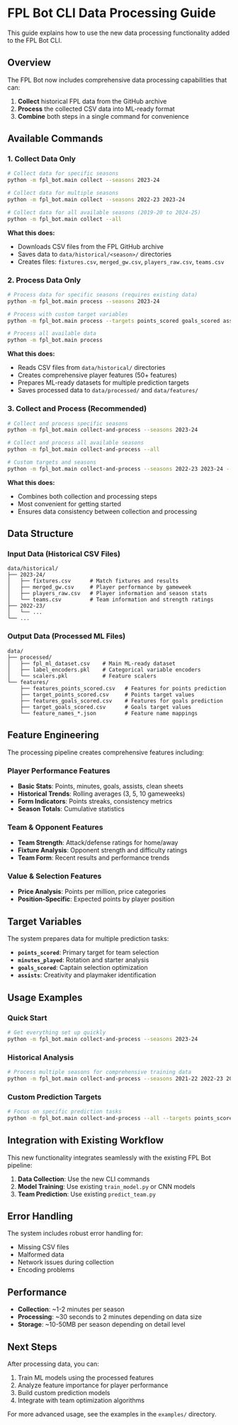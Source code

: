 # FPL Bot CLI Data Processing Guide

This guide explains how to use the new data processing functionality added to the FPL Bot CLI.

## Overview

The FPL Bot now includes comprehensive data processing capabilities that can:

1. **Collect** historical FPL data from the GitHub archive
2. **Process** the collected CSV data into ML-ready format
3. **Combine** both steps in a single command for convenience

## Available Commands

### 1. Collect Data Only

```bash
# Collect data for specific seasons
python -m fpl_bot.main collect --seasons 2023-24

# Collect data for multiple seasons
python -m fpl_bot.main collect --seasons 2022-23 2023-24

# Collect data for all available seasons (2019-20 to 2024-25)
python -m fpl_bot.main collect --all
```

**What this does:**
- Downloads CSV files from the FPL GitHub archive
- Saves data to `data/historical/<season>/` directories
- Creates files: `fixtures.csv`, `merged_gw.csv`, `players_raw.csv`, `teams.csv`

### 2. Process Data Only

```bash
# Process data for specific seasons (requires existing data)
python -m fpl_bot.main process --seasons 2023-24

# Process with custom target variables
python -m fpl_bot.main process --targets points_scored goals_scored assists

# Process all available data
python -m fpl_bot.main process
```

**What this does:**
- Reads CSV files from `data/historical/` directories
- Creates comprehensive player features (50+ features)
- Prepares ML-ready datasets for multiple prediction targets
- Saves processed data to `data/processed/` and `data/features/`

### 3. Collect and Process (Recommended)

```bash
# Collect and process specific seasons
python -m fpl_bot.main collect-and-process --seasons 2023-24

# Collect and process all available seasons
python -m fpl_bot.main collect-and-process --all

# Custom targets and seasons
python -m fpl_bot.main collect-and-process --seasons 2022-23 2023-24 --targets points_scored minutes_played
```

**What this does:**
- Combines both collection and processing steps
- Most convenient for getting started
- Ensures data consistency between collection and processing

## Data Structure

### Input Data (Historical CSV Files)
```
data/historical/
├── 2023-24/
│   ├── fixtures.csv      # Match fixtures and results
│   ├── merged_gw.csv     # Player performance by gameweek
│   ├── players_raw.csv   # Player information and season stats
│   └── teams.csv         # Team information and strength ratings
├── 2022-23/
│   └── ...
└── ...
```

### Output Data (Processed ML Files)
```
data/
├── processed/
│   ├── fpl_ml_dataset.csv    # Main ML-ready dataset
│   ├── label_encoders.pkl    # Categorical variable encoders
│   └── scalers.pkl           # Feature scalers
└── features/
    ├── features_points_scored.csv   # Features for points prediction
    ├── target_points_scored.csv     # Points target values
    ├── features_goals_scored.csv    # Features for goals prediction
    ├── target_goals_scored.csv      # Goals target values
    └── feature_names_*.json         # Feature name mappings
```

## Feature Engineering

The processing pipeline creates comprehensive features including:

### Player Performance Features
- **Basic Stats**: Points, minutes, goals, assists, clean sheets
- **Historical Trends**: Rolling averages (3, 5, 10 gameweeks)
- **Form Indicators**: Points streaks, consistency metrics
- **Season Totals**: Cumulative statistics

### Team & Opponent Features
- **Team Strength**: Attack/defense ratings for home/away
- **Fixture Analysis**: Opponent strength and difficulty ratings
- **Team Form**: Recent results and performance trends

### Value & Selection Features
- **Price Analysis**: Points per million, price categories
- **Position-Specific**: Expected points by player position

## Target Variables

The system prepares data for multiple prediction tasks:

- **`points_scored`**: Primary target for team selection
- **`minutes_played`**: Rotation and starter analysis
- **`goals_scored`**: Captain selection optimization
- **`assists`**: Creativity and playmaker identification

## Usage Examples

### Quick Start
```bash
# Get everything set up quickly
python -m fpl_bot.main collect-and-process --seasons 2023-24
```

### Historical Analysis
```bash
# Process multiple seasons for comprehensive training data
python -m fpl_bot.main collect-and-process --seasons 2021-22 2022-23 2023-24
```

### Custom Prediction Targets
```bash
# Focus on specific prediction tasks
python -m fpl_bot.main collect-and-process --all --targets points_scored goals_scored
```

## Integration with Existing Workflow

This new functionality integrates seamlessly with the existing FPL Bot pipeline:

1. **Data Collection**: Use the new CLI commands
2. **Model Training**: Use existing `train_model.py` or CNN models
3. **Team Prediction**: Use existing `predict_team.py`

## Error Handling

The system includes robust error handling for:
- Missing CSV files
- Malformed data
- Network issues during collection
- Encoding problems

## Performance

- **Collection**: ~1-2 minutes per season
- **Processing**: ~30 seconds to 2 minutes depending on data size
- **Storage**: ~10-50MB per season depending on detail level

## Next Steps

After processing data, you can:

1. Train ML models using the processed features
2. Analyze feature importance for player performance
3. Build custom prediction models
4. Integrate with team optimization algorithms

For more advanced usage, see the examples in the `examples/` directory.
